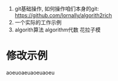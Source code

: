 1. git基础操作, 如何操作咱们本身的git: https://github.com/lornally/algorith2rich
2. 一个实际的工作示例
3. algorith算法 algorithm代数 花拉子模



# 修改示例
aoeuoaeuaoeuaoeu